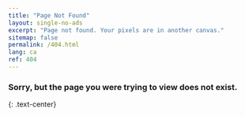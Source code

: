 ```yaml
---
title: "Page Not Found"
layout: single-no-ads
excerpt: "Page not found. Your pixels are in another canvas."
sitemap: false
permalink: /404.html
lang: ca
ref: 404
---
```


### Sorry, but the page you were trying to view does not exist.
{: .text-center}
